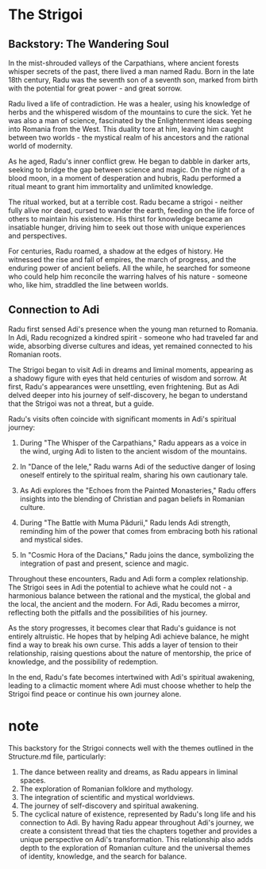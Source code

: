 # The Strigoi

## Backstory: The Wandering Soul

In the mist-shrouded valleys of the Carpathians, where ancient forests whisper secrets of the past, there lived a man named Radu. Born in the late 18th century, Radu was the seventh son of a seventh son, marked from birth with the potential for great power - and great sorrow.

Radu lived a life of contradiction. He was a healer, using his knowledge of herbs and the whispered wisdom of the mountains to cure the sick. Yet he was also a man of science, fascinated by the Enlightenment ideas seeping into Romania from the West. This duality tore at him, leaving him caught between two worlds - the mystical realm of his ancestors and the rational world of modernity.

As he aged, Radu's inner conflict grew. He began to dabble in darker arts, seeking to bridge the gap between science and magic. On the night of a blood moon, in a moment of desperation and hubris, Radu performed a ritual meant to grant him immortality and unlimited knowledge.

The ritual worked, but at a terrible cost. Radu became a strigoi - neither fully alive nor dead, cursed to wander the earth, feeding on the life force of others to maintain his existence. His thirst for knowledge became an insatiable hunger, driving him to seek out those with unique experiences and perspectives.

For centuries, Radu roamed, a shadow at the edges of history. He witnessed the rise and fall of empires, the march of progress, and the enduring power of ancient beliefs. All the while, he searched for someone who could help him reconcile the warring halves of his nature - someone who, like him, straddled the line between worlds.

## Connection to Adi

Radu first sensed Adi's presence when the young man returned to Romania. In Adi, Radu recognized a kindred spirit - someone who had traveled far and wide, absorbing diverse cultures and ideas, yet remained connected to his Romanian roots.

The Strigoi began to visit Adi in dreams and liminal moments, appearing as a shadowy figure with eyes that held centuries of wisdom and sorrow. At first, Radu's appearances were unsettling, even frightening. But as Adi delved deeper into his journey of self-discovery, he began to understand that the Strigoi was not a threat, but a guide.

Radu's visits often coincide with significant moments in Adi's spiritual journey:

1. During "The Whisper of the Carpathians," Radu appears as a voice in the wind, urging Adi to listen to the ancient wisdom of the mountains.

2. In "Dance of the Iele," Radu warns Adi of the seductive danger of losing oneself entirely to the spiritual realm, sharing his own cautionary tale.

3. As Adi explores the "Echoes from the Painted Monasteries," Radu offers insights into the blending of Christian and pagan beliefs in Romanian culture.

4. During "The Battle with Muma Pădurii," Radu lends Adi strength, reminding him of the power that comes from embracing both his rational and mystical sides.

5. In "Cosmic Hora of the Dacians," Radu joins the dance, symbolizing the integration of past and present, science and magic.

Throughout these encounters, Radu and Adi form a complex relationship. The Strigoi sees in Adi the potential to achieve what he could not - a harmonious balance between the rational and the mystical, the global and the local, the ancient and the modern. For Adi, Radu becomes a mirror, reflecting both the pitfalls and the possibilities of his journey.

As the story progresses, it becomes clear that Radu's guidance is not entirely altruistic. He hopes that by helping Adi achieve balance, he might find a way to break his own curse. This adds a layer of tension to their relationship, raising questions about the nature of mentorship, the price of knowledge, and the possibility of redemption.

In the end, Radu's fate becomes intertwined with Adi's spiritual awakening, leading to a climactic moment where Adi must choose whether to help the Strigoi find peace or continue his own journey alone.

# note
This backstory for the Strigoi connects well with the themes outlined in the Structure.md file, particularly:
1. The dance between reality and dreams, as Radu appears in liminal spaces.
2. The exploration of Romanian folklore and mythology.
3. The integration of scientific and mystical worldviews.
4. The journey of self-discovery and spiritual awakening.
5. The cyclical nature of existence, represented by Radu's long life and his connection to Adi.
By having Radu appear throughout Adi's journey, we create a consistent thread that ties the chapters together and provides a unique perspective on Adi's transformation. This relationship also adds depth to the exploration of Romanian culture and the universal themes of identity, knowledge, and the search for balance.